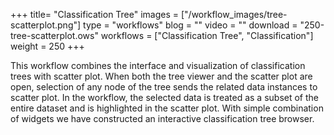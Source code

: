 +++
title= "Classification Tree"
images =  ["/workflow_images/tree-scatterplot.png"]
type = "workflows"
blog =  ""
video = ""
download = "250-tree-scatterplot.ows"
workflows = ["Classification Tree", "Classification"]
weight = 250
+++

This workflow combines the interface and visualization of classification trees with scatter plot. When both the tree viewer and the scatter plot are open, selection of any node of the tree sends the related data instances to scatter plot. In the workflow, the selected data is treated as a subset of the entire dataset and is highlighted in the scatter plot. With simple combination of widgets we have constructed an interactive classification tree browser.
